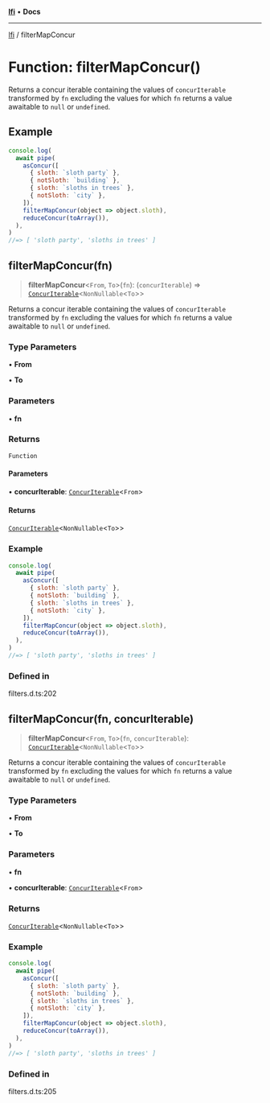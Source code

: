 [**lfi**](../readme.md) • **Docs**

***

[lfi](../globals.md) / filterMapConcur

# Function: filterMapConcur()

Returns a concur iterable containing the values of `concurIterable`
transformed by `fn` excluding the values for which `fn` returns a value
awaitable to `null` or `undefined`.

## Example

```js
console.log(
  await pipe(
    asConcur([
      { sloth: `sloth party` },
      { notSloth: `building` },
      { sloth: `sloths in trees` },
      { notSloth: `city` },
    ]),
    filterMapConcur(object => object.sloth),
    reduceConcur(toArray()),
  ),
)
//=> [ 'sloth party', 'sloths in trees' ]
```

## filterMapConcur(fn)

> **filterMapConcur**\<`From`, `To`\>(`fn`): (`concurIterable`) => [`ConcurIterable`](../type-aliases/ConcurIterable.md)\<`NonNullable`\<`To`\>\>

Returns a concur iterable containing the values of `concurIterable`
transformed by `fn` excluding the values for which `fn` returns a value
awaitable to `null` or `undefined`.

### Type Parameters

• **From**

• **To**

### Parameters

• **fn**

### Returns

`Function`

#### Parameters

• **concurIterable**: [`ConcurIterable`](../type-aliases/ConcurIterable.md)\<`From`\>

#### Returns

[`ConcurIterable`](../type-aliases/ConcurIterable.md)\<`NonNullable`\<`To`\>\>

### Example

```js
console.log(
  await pipe(
    asConcur([
      { sloth: `sloth party` },
      { notSloth: `building` },
      { sloth: `sloths in trees` },
      { notSloth: `city` },
    ]),
    filterMapConcur(object => object.sloth),
    reduceConcur(toArray()),
  ),
)
//=> [ 'sloth party', 'sloths in trees' ]
```

### Defined in

filters.d.ts:202

## filterMapConcur(fn, concurIterable)

> **filterMapConcur**\<`From`, `To`\>(`fn`, `concurIterable`): [`ConcurIterable`](../type-aliases/ConcurIterable.md)\<`NonNullable`\<`To`\>\>

Returns a concur iterable containing the values of `concurIterable`
transformed by `fn` excluding the values for which `fn` returns a value
awaitable to `null` or `undefined`.

### Type Parameters

• **From**

• **To**

### Parameters

• **fn**

• **concurIterable**: [`ConcurIterable`](../type-aliases/ConcurIterable.md)\<`From`\>

### Returns

[`ConcurIterable`](../type-aliases/ConcurIterable.md)\<`NonNullable`\<`To`\>\>

### Example

```js
console.log(
  await pipe(
    asConcur([
      { sloth: `sloth party` },
      { notSloth: `building` },
      { sloth: `sloths in trees` },
      { notSloth: `city` },
    ]),
    filterMapConcur(object => object.sloth),
    reduceConcur(toArray()),
  ),
)
//=> [ 'sloth party', 'sloths in trees' ]
```

### Defined in

filters.d.ts:205
